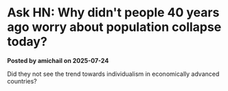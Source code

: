 # Ask HN: Why didn't people 40 years ago worry about population collapse today?

**Posted by amichail on 2025-07-24**

Did they not see the trend towards individualism in economically advanced countries?